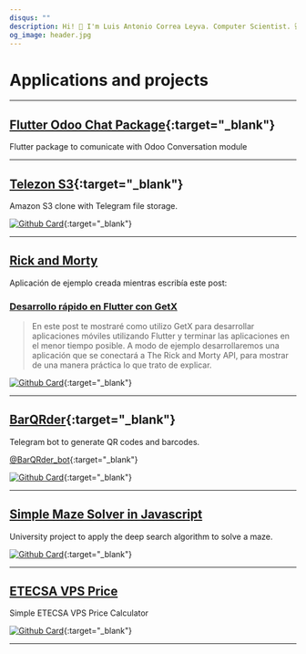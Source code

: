 ```yaml
---
disqus: ""
description: Hi! 👋 I'm Luis Antonio Correa Leyva. Computer Scientist. 💻 Software Developer. 🚀 Deep Working. These are my applications and projects
og_image: header.jpg
---
```


# Applications and projects

---

## [Flutter Odoo Chat Package](https://pub.dev/packages/odoochat){:target="\_blank"}

Flutter package to comunicate with Odoo Conversation module

<!-- [![Github Card](https://github-readme-stats.vercel.app/api/pin/?username=correaleyval&repo=odoochat_flutter)](https://github.com/correaleyval/odoochat_flutter){:target="\_blank"} -->

---

## [Telezon S3](https://github.com/correaleyval/Telezon-S3){:target="\_blank"}

Amazon S3 clone with Telegram file storage.

[![Github Card](https://github-readme-stats.vercel.app/api/pin/?username=correaleyval&repo=Telezon-S3)](https://github.com/correaleyval/Telezon-S3){:target="\_blank"}

---

## [Rick and Morty](rick-and-morty)

Aplicación de ejemplo creada mientras escribía este post:

### [Desarrollo rápido en Flutter con GetX](/blog/2020/03/07/desarrollo-rápido-en-flutter-con-getx/)

> En este post te mostraré como utilizo GetX para desarrollar aplicaciones móviles utilizando Flutter y terminar las aplicaciones en el menor tiempo posible. A modo de ejemplo desarrollaremos una aplicación que se conectará a The Rick and Morty API, para mostrar de una manera práctica lo que trato de explicar.

[![Github Card](https://github-readme-stats.vercel.app/api/pin/?username=correaleyval&repo=rick_and_morty)](https://github.com/correaleyval/rick_and_morty){:target="\_blank"}

---

## [BarQRder](https://t.me/BarQRder_bot){:target="\_blank"}

Telegram bot to generate QR codes and barcodes.

[@BarQRder_bot](https://t.me/BarQRder_bot){:target="\_blank"}

[![Github Card](https://github-readme-stats.vercel.app/api/pin/?username=correaleyval&repo=BarQRder_bot)](https://github.com/correaleyval/BarQRder_bot){:target="\_blank"}

---

## [Simple Maze Solver in Javascript](simple-maze-solver)

University project to apply the deep search algorithm to solve a maze.

[![Github Card](https://github-readme-stats.vercel.app/api/pin/?username=correaleyval&repo=game-ia-1)](https://github.com/correaleyval/game-ia-1){:target="\_blank"}

---

## [ETECSA VPS Price](etecsa-vps-price)

Simple ETECSA VPS Price Calculator

[![Github Card](https://github-readme-stats.vercel.app/api/pin/?username=correaleyval&repo=etecsa-vps-price)](https://github.com/correaleyval/etecsa-vps-price){:target="\_blank"}

---
